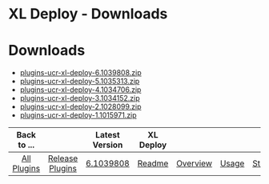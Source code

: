 
XL Deploy - Downloads
=====================

# Downloads

- [plugins-ucr-xl-deploy-6.1039808.zip](https://raw.githubusercontent.com/UrbanCode/IBM-UCR-PLUGINS/main/files/ucr-xl-deploy/plugins-ucr-xl-deploy-6.1039808.zip)
- [plugins-ucr-xl-deploy-5.1035313.zip](https://raw.githubusercontent.com/UrbanCode/IBM-UCR-PLUGINS/main/files/ucr-xl-deploy/plugins-ucr-xl-deploy-5.1035313.zip)
- [plugins-ucr-xl-deploy-4.1034706.zip](https://raw.githubusercontent.com/UrbanCode/IBM-UCR-PLUGINS/main/files/ucr-xl-deploy/plugins-ucr-xl-deploy-4.1034706.zip)
- [plugins-ucr-xl-deploy-3.1034152.zip](https://raw.githubusercontent.com/UrbanCode/IBM-UCR-PLUGINS/main/files/ucr-xl-deploy/plugins-ucr-xl-deploy-3.1034152.zip)
- [plugins-ucr-xl-deploy-2.1028099.zip](https://raw.githubusercontent.com/UrbanCode/IBM-UCR-PLUGINS/main/files/ucr-xl-deploy/plugins-ucr-xl-deploy-2.1028099.zip)
- [plugins-ucr-xl-deploy-1.1015971.zip](https://raw.githubusercontent.com/UrbanCode/IBM-UCR-PLUGINS/main/files/ucr-xl-deploy/plugins-ucr-xl-deploy-1.1015971.zip)

|Back to ...||Latest Version|XL Deploy ||||
| :---: | :---: | :---: | :---: | :---: | :---: | :---: |
|[All Plugins](../../index.md)|[Release Plugins](../README.md)|[6.1039808](https://raw.githubusercontent.com/UrbanCode/IBM-UCR-PLUGINS/main/files/ucr-xl-deploy/plugins-ucr-xl-deploy-6.1039808.zip)|[Readme](README.md)|[Overview](overview.md)|[Usage](usage.md)|[Steps](steps.md)|
